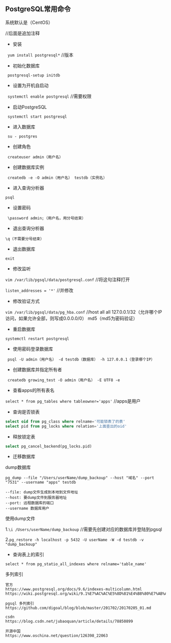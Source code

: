 PostgreSQL常用命令 
---
系统默认是（CentOS）

//后面是追加注释

* 安装

``` yum install postgresql*```  //版本

* 初始化数据库
  
``` postgresql-setup initdb```

* 设置为开机自启动
  
``` systemctl enable postgresql```  //需要权限

* 启动PostgreSQL

``` systemctl start postgresql``` 

* 进入数据库
  
``` su - postgres```  

* 创建角色
  
``` createuser admin（用户名）``` 

* 创建数据库实例

``` createdb -e -O admin（用户名） testdb（实例名）``` 

* 进入查询分析器

``` psql ``` 

* 设置密码
  
``` \password admin;（用户名，用分号结束）``` 

* 退出查询分析器
  
``` 
\q（不需要分号结束）
``` 

* 退出数据库
  
```
exit 
```

* 修改监听
  
``` vim /var/lib/pgsql/data/postgresql.conf ```  //将这句注释打开

``` listen_addresses = '*' ``` //并修改

* 修改验证方式
  
``` vim /var/lib/pgsql/data/pg_hba.conf ```  //host  all  all  127.0.0.1/32（允许哪个IP访问，如果允许全部，则写成0.0.0.0/0）  md5（md5为密码验证）  

* 重启数据库
  
``` systemctl restart postgresql ``` 

* 使用密码登录数据库
  
``` psql -U admin（用户名） -d testdb（数据库） -h 127.0.0.1（登录哪个IP）``` 

* 创建数据库并指定所有者

``` createdb growing_test -O admin（用户名） -E UTF8 -e``` 

* 查看apps的所有表名 

``` select * from pg_tables where tableowner='apps' ```  //apps是用户

* 查询是否锁表

```sql
select oid from pg_class where relname='可能锁表了的表'
select pid from pg_locks where relation='上面查出的oid'
```

* 释放锁定表
  
```sql
select pg_cancel_backend(pg_locks.pid) 
```

* 迁移数据库

dump数据库

``` pg_dump --file "/Users/userName/dump_backoup" --host "域名" --port "7531" --username "apps" testdb ```
          
    --file: dump文件生成到本地到文件地址
    --host: 要dump文件到服务器地址
    --port: 远程数据库的端口
    --username 数据库用户


使用dump文件

1.``` \i /Users/userName/dump_backoup ```  //需要先创建对应的数据库并登陆到pgsql
 
2.``` pg_restore -h localhost -p 5432 -U userName -W -d testdb -v "dump_backoup" ``` 

* 查询表上的索引

``` select * from pg_statio_all_indexes where relname='table_name' ```

多列索引

    官方
    https://www.postgresql.org/docs/9.6/indexes-multicolumn.html
    https://wiki.postgresql.org/wiki/9.1%E7%AC%AC%E5%8D%81%E4%B8%80%E7%AB%A0#.E5.A4.9A.E5.88.97.E7.B4.A2.E5.BC.95.28Multicolumn_Indexes.29
    
    pgsql 多列索引
    https://github.com/digoal/blog/blob/master/201702/20170205_01.md
    
    csdn
    https://blog.csdn.net/jubaoquan/article/details/78850899
    
    开源中国
    https://www.oschina.net/question/126398_22063

